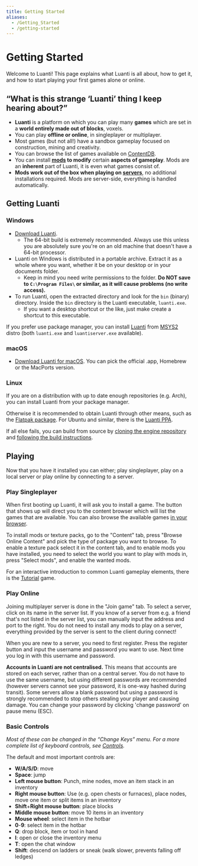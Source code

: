 ```yaml
---
title: Getting Started
aliases:
  - /Getting_Started
  - /getting-started
---
```


# Getting Started

Welcome to Luanti! This page explains what Luanti is all about, how to get it, and how to start playing your first games alone or online.

## “What is this strange ‘Luanti’ thing I keep hearing about?”

- **Luanti** is a platform on which you can play many **games** which are set in a **world entirely made out of blocks**, voxels.
- You can play **offline or online**, in singleplayer or multiplayer.
- Most games (but not all!) have a sandbox gameplay focused on construction, mining and creativity.
- You can browse the list of games available on [ContentDB](https://content.luanti.org/packages/?type=game).
- You can install **[mods](/for-players/mods/) to modify** certain **aspects of gameplay**. Mods are an **inherent** part of Luanti, it is even what games consist of.
- **Mods work out of the box when playing on [servers](/for-players/servers/)**, no additional installations required. Mods are server-side, everything is handled automatically.

## Getting Luanti

### Windows

- [Download Luanti](https://www.luanti.org/downloads/).
  - The 64-bit build is extremely recommended. Always use this unless you are absolutely sure you're on an old machine that doesn't have a 64-bit processor.
- Luanti on Windows is distributed in a portable archive. Extract it as a whole where you want, whether it be on your desktop or in your documents folder.
  - Keep in mind you need write permissions to the folder. **Do NOT save to `C:\Program Files\` or similar, as it will cause problems (no write access).**
- To run Luanti, open the extracted directory and look for the `bin` (binary) directory. Inside the `bin` directory is the Luanti executable, `luanti.exe`.
  - If you want a desktop shortcut or the like, just make create a shortcut to this executable.

If you prefer use package manager, you can install [Luanti](https://packages.msys2.org/base/mingw-w64-luanti) from [MSYS2](https://www.msys2.org/) distro (both `luanti.exe` and `luantiserver.exe` available).

### macOS

- [Download Luanti for macOS](http://www.luanti.org/downloads/). You can pick the official .app, Homebrew or the MacPorts version.

### Linux

If you are on a distribution with up to date enough repositories (e.g. Arch), you can install Luanti from your package manager.

Otherwise it is recommended to obtain Luanti through other means, such as the [Flatpak package](https://flathub.org/apps/details/net.minetest.Minetest). For Ubuntu and similar, there is the [Luanti PPA](https://launchpad.net/~minetestdevs/+archive/ubuntu/stable).

If all else fails, you can build from source by [cloning the engine repository](https://github.com/luanti-org/luanti) and [following the build instructions](https://github.com/luanti-org/luanti/blob/master/doc/compiling/linux.md).

## Playing

Now that you have it installed you can either; play singleplayer, play on a local server or play online by connecting to a server.

### Play Singleplayer

When first booting up Luanti, it will ask you to install a game. The button that shows up will direct you to the content browser which will list the games that are available. You can also browse the available games [in your browser](https://content.luanti.org/packages/?type=game).

To install mods or texture packs, go to the "Content" tab, press "Browse Online Content" and pick the type of package you want to browse. To enable a texture pack select it in the content tab, and to enable mods you have installed, you need to select the world you want to play with mods in, press "Select mods", and enable the wanted mods.

For an interactive introduction to common Luanti gameplay elements, there is the [Tutorial](https://content.luanti.org/packages/Wuzzy/tutorial/) game.

### Play Online

Joining multiplayer server is done in the "Join game" tab. To select a server, click on its name in the server list. If you know of a server from e.g. a friend that's not listed in the server list, you can manually input the address and port to the right. You do not need to install any mods to play on a server, everything provided by the server is sent to the client during connect!

When you are new to a server, you need to first register. Press the register button and input the username and password you want to use. Next time you log in with this username and password.

**Accounts in Luanti are not centralised.** This means that accounts are stored on each server, rather than on a central server. You do not have to use the same username, but using different passwords are recommended (however servers cannot see your password, it is one-way hashed during transit). Some servers allow a blank password but using a password is strongly recommended to stop others stealing your player and causing damage. You can change your password by clicking 'change password' on pause menu (ESC).

### Basic Controls

_Most of these can be changed in the “Change Keys” menu. For a more complete list of keyboard controls, see [Controls](/for-players/controls/)._

The default and most important controls are:

- **W/A/S/D**: move
- **Space**: jump
- **Left mouse button**: Punch, mine nodes, move an item stack in an inventory
- **Right mouse button**: Use (e.g. open chests or furnaces), place nodes, move one item or split items in an inventory
- **Shift**+**Right mouse button**: place blocks
- **Middle mouse button**: move 10 items in an inventory
- **Mouse wheel**: select item in the hotbar
- **0**-**9**: select item in the hotbar
- **Q**: drop block, item or tool in hand
- **I**: open or close the inventory menu
- **T**: open the chat window
- **Shift**: descend on ladders or sneak (walk slower, prevents falling off ledges)

